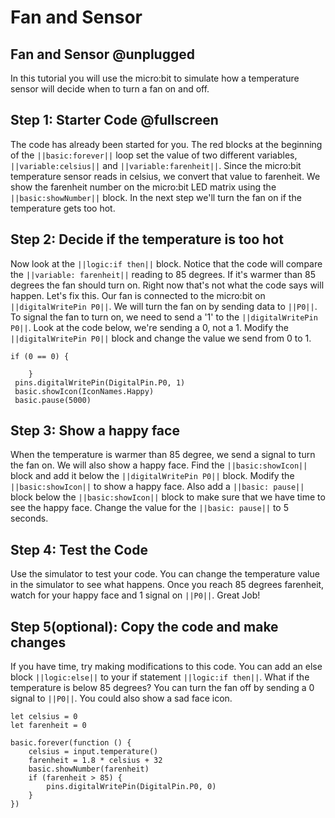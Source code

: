 # Fan and Sensor

## Fan and Sensor @unplugged
In this tutorial you will use the micro:bit to simulate how a
 temperature sensor will decide when to turn a fan on and off.


## Step 1: Starter Code @fullscreen
The code has already been started for you. The red blocks at the beginning of
 the ``||basic:forever||`` loop set the value of two different variables, 
 ``||variable:celsius||`` and ``||variable:farenheit||``. 
Since the micro:bit temperature sensor reads in celsius, we convert that value to farenheit.
We show the farenheit number on the micro:bit LED matrix using the ``||basic:showNumber||`` block.
In the next step we'll turn the fan on if the temperature gets too hot.

## Step 2: Decide if the temperature is too hot
Now look at the ``||logic:if then||`` block. Notice that the code will compare
the ``||variable: farenheit||`` reading to 85 degrees. If it's warmer than 85 degrees the fan should
turn on. Right now that's not what the code says will happen. Let's fix this. Our fan is connected to
the micro:bit on ``||digitalWritePin P0||``. We will turn the fan on by sending data to ``||P0||``.  To signal the
fan to turn on, we need to send a '1' to the ``||digitalWritePin P0||``. Look at the code below,
we're sending a 0, not a 1. Modify the ``||digitalWritePin P0||`` block and change the value we send from 0 to 1.
```ghost
if (0 == 0) {
    	
    }
 pins.digitalWritePin(DigitalPin.P0, 1)    
 basic.showIcon(IconNames.Happy)
 basic.pause(5000)
```

## Step 3: Show a happy face
When the temperature is warmer than 85 degree, we send a signal to turn the fan on. 
We will also show a happy face. Find the ``||basic:showIcon||`` block and add it below
the ``||digitalWritePin P0||`` block. Modify the ``||basic:showIcon||`` to show a happy face. 
Also add a ``||basic: pause||`` block below the 
 ``||basic:showIcon||`` block to make sure that we have time to see the happy face. 
 Change the value for the ``||basic: pause||`` to 5 seconds.


## Step 4: Test the Code
Use the simulator to test your code. You can change the temperature value in the
simulator to see what happens. Once you reach 85 degrees farenheit, watch for your 
happy face and 1 signal on ``||P0||``.
Great Job!

## Step 5(optional): Copy the code and make changes
If you have time, try making modifications to this code. You can add an
else block ``||logic:else||`` to your if statement ``||logic:if then||``. What if the 
temperature is below 85 degrees? You can turn the fan off by sending a 0 signal 
to ``||P0||``. You could also show a sad face icon. 


```template
let celsius = 0
let farenheit = 0

basic.forever(function () {
    celsius = input.temperature()
    farenheit = 1.8 * celsius + 32
    basic.showNumber(farenheit)
    if (farenheit > 85) {
        pins.digitalWritePin(DigitalPin.P0, 0)
    }
})

```
    